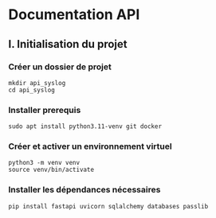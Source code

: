 # Documentation API

## I. Initialisation du projet

### Créer un dossier de projet

```shell
mkdir api_syslog
cd api_syslog
```

### Installer prerequis

```shell
sudo apt install python3.11-venv git docker
```

### Créer et activer un environnement virtuel

```shell
python3 -m venv venv
source venv/bin/activate
```

### Installer les dépendances nécessaires

```shell
pip install fastapi uvicorn sqlalchemy databases passlib
```
